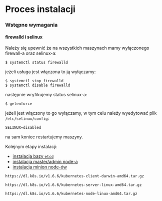 # Proces instalacji

### Wstępne wymagania

#### firewalld i selinux
Należy się upewnić że na wszystkich maszynach mamy wyłączonego firewall-a oraz selinux-a:

```
$ systemctl status firewalld
```
jeżeli usługa jest włączona to ją wyłączamy:
```
$ systemctl stop firewalld
$ systemctl disable firewalld
```
następnie wryfikujemy status selinux-a:
```
$ getenforce
```
jeżeli jest włączony to go wyłączamy, w tym celu należy wyedytować plik `/etc/selinux/config`:
```
SELINUX=disabled
```
na sam koniec restartujemy maszyny.

Kolejnym etapy instalacji:
- [instalacja bazy `etcd`](./etcd_installation.md)
- [instalacja master/admin node-a](./master_installation.md)
- [instalacja minion node-ów](./minion_installation.md)


```
https://dl.k8s.io/v1.6.6/kubernetes-client-darwin-amd64.tar.gz
```

```
https://dl.k8s.io/v1.6.6/kubernetes-server-linux-amd64.tar.gz
```

```
https://dl.k8s.io/v1.6.6/kubernetes-node-linux-amd64.tar.gz
```



